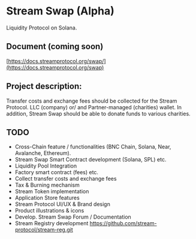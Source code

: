 # Stream Swap (Alpha)

Liquidity Protocol on Solana.

## Document (coming soon)

[https://docs.streamprotocol.org/swap/](https://docs.streamprotocol.org/swap)


## Project description: 

Transfer costs and exchange fees should be collected for the Stream Protocol. LLC (company) or/ and Partner-managed (charities) wallet. In addition, Stream Swap should be able to donate funds to various charities.

## TODO

- Cross-Chain feature / functionalities (BNC Chain, Solana, Near, Avalanche, Ethereum).
- Stream Swap Smart Contract development (Solana, SPL) etc.
- Liquidity Pool Integration
- Factory smart contract (fees) etc.
- Collect transfer costs and exchange fees
- Tax & Burning mechanism
- Stream Token implementation
- Application Store features
- Stream Protocol UI/UX & Brand design
- Product illustrations & icons
- Develop. Stream Swap Forum / Documentation
- Stream Registry development https://github.com/stream-protocol/stream-reg.git
